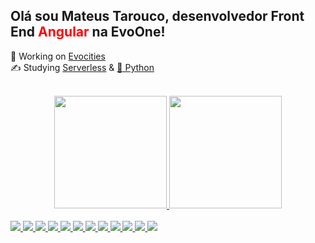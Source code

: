 ## Olá sou Mateus Tarouco, desenvolvedor Front End <span style="color:red">Angular</span> na EvoOne!
:seedling: Working on <a href="https://evocities.com.br/"  target="_blank">Evocities</a></br>
:writing_hand: Studying  <a href="https://www.serverless.com/framework/docs"  target="_blank">Serverless</a> & <a href="https://docs.python.org/3/"  target="_blank">:snake: Python</a><br><br>
<div align="center">
  <a href="https://github.com/mateustarouco" >
  <img height="180em" src="https://github-readme-stats.vercel.app/api?username=mateustarouco&show_icons=true&theme=dracula&include_all_commits=true&count_private=true"/>
  <img height="180em" src="https://github-readme-stats.vercel.app/api/top-langs/?username=mateustarouco&layout=compact&langs_count=7&theme=dracula"/>
</div><br>
<img heigth='30px' src="https://cdn.jsdelivr.net/gh/devicons/devicon/icons/angularjs/angularjs-original.svg" />
<img heigth='30px' src="https://cdn.jsdelivr.net/gh/devicons/devicon/icons/css3/css3-original.svg" />
<img heigth='30px' src="https://cdn.jsdelivr.net/gh/devicons/devicon/icons/firebase/firebase-plain.svg" />
<img heigth='30px' src="https://cdn.jsdelivr.net/gh/devicons/devicon/icons/graphql/graphql-plain.svg" />
<img heigth='30px' src="https://cdn.jsdelivr.net/gh/devicons/devicon/icons/html5/html5-original.svg" />
<img heigth='30px' src="https://cdn.jsdelivr.net/gh/devicons/devicon/icons/javascript/javascript-original.svg" />
<img heigth='30px' src="https://cdn.jsdelivr.net/gh/devicons/devicon/icons/npm/npm-original-wordmark.svg" />
<img heigth='30px' src="https://cdn.jsdelivr.net/gh/devicons/devicon/icons/sass/sass-original.svg" />
<img heigth='30px' src="https://cdn.jsdelivr.net/gh/devicons/devicon/icons/typescript/typescript-original.svg" />
<img heigth='30px' src="https://cdn.jsdelivr.net/gh/devicons/devicon/icons/python/python-original.svg" />
<img heigth='30px' src="https://iconsaws.s3.amazonaws.com/aws-brands.svg" />
<img heigth='30px' src="https://iconsaws.s3.amazonaws.com/serverless_icon_132003.svg" />
  

